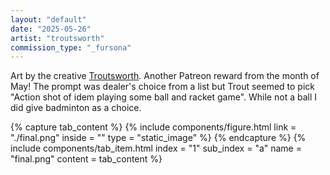 ```yaml
---
layout: "default"
date: "2025-05-26"
artist: "troutsworth"
commission_type: "_fursona"
---
```


Art by the creative [Troutsworth](https://www.furaffinity.net/user/troutsworth/). Another Patreon reward from the month of May! The prompt was dealer's choice from a list but Trout seemed to pick "Action shot of idem playing some ball and racket game". While not a ball I did give badminton as a choice. 

<div class="tab-wrapper">
	{% capture tab_content %}
		{% include components/figure.html 
			link = "./final.png"
			inside = ""
			type = "static_image"
		%}
	{% endcapture %}
	{% include components/tab_item.html 
		index = "1" sub_index = "a"
		name = "final.png"
		content = tab_content
	%}
</div>
